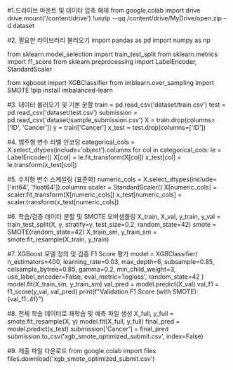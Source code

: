 #1.드라이브 마운트 및 데이터 압축 해제
from google.colab import drive
drive.mount('/content/drive')
!unzip --qq /content/drive/MyDrive/open.zip -d dataset

#2. 필요한 라이브러리 불러오기
import pandas as pd
import numpy as np

from sklearn.model_selection import train_test_split
from sklearn.metrics import f1_score
from sklearn.preprocessing import LabelEncoder, StandardScaler

from xgboost import XGBClassifier
from imblearn.over_sampling import SMOTE
!pip install imbalanced-learn

#3. 데이터 불러오기 및 기본 분할
train = pd.read_csv('dataset/train.csv')
test = pd.read_csv('dataset/test.csv')
submission = pd.read_csv('dataset/sample_submission.csv')
X = train.drop(columns=['ID', 'Cancer'])
y = train['Cancer']
x_test = test.drop(columns=['ID'])

#4. 범주형 변수 라벨 인코딩
categorical_cols = X.select_dtypes(include='object').columns
for col in categorical_cols:
    le = LabelEncoder()
    X[col] = le.fit_transform(X[col])
    x_test[col] = le.transform(x_test[col])

#5. 수치형 변수 스케일링 (표준화)
numeric_cols = X.select_dtypes(include=['int64', 'float64']).columns
scaler = StandardScaler()
X[numeric_cols] = scaler.fit_transform(X[numeric_cols])
x_test[numeric_cols] = scaler.transform(x_test[numeric_cols])

#6. 학습/검증 데이터 분할 및 SMOTE 오버샘플링
X_train, X_val, y_train, y_val = train_test_split(X, y, stratify=y, test_size=0.2, random_state=42)
smote = SMOTE(random_state=42)
X_train_sm, y_train_sm = smote.fit_resample(X_train, y_train)

#7. XGBoost 모델 정의 및 검증 F1 Score 평가
model = XGBClassifier(
    n_estimators=400,
    learning_rate=0.03,
    max_depth=6,
    subsample=0.85,
    colsample_bytree=0.85,
    gamma=0.2,
    min_child_weight=3,
    use_label_encoder=False,
    eval_metric='logloss',
    random_state=42
)
model.fit(X_train_sm, y_train_sm)
val_pred = model.predict(X_val)
val_f1 = f1_score(y_val, val_pred)
print(f"Validation F1 Score (with SMOTE): {val_f1:.4f}")

#8. 전체 학습 데이터로 재학습 및 예측 파일 생성
X_full, y_full = smote.fit_resample(X, y)
model.fit(X_full, y_full)
final_pred = model.predict(x_test)
submission['Cancer'] = final_pred
submission.to_csv('xgb_smote_optimized_submit.csv', index=False)

#9. 제출 파일 다운로드
from google.colab import files
files.download('xgb_smote_optimized_submit.csv')
